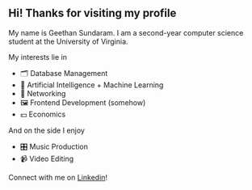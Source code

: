 ## Hi! Thanks for visiting my profile

My name is Geethan Sundaram. I am a second-year computer science student at the University of Virginia.

My interests lie in
- 🗂️ Database Management
- 🤖 Artificial Intelligence + Machine Learning
- 🛜 Networking
- 🖼️ Frontend Development (somehow)
- 💵 Economics

And on the side I enjoy
- 🎛️ Music Production
- 📹 Video Editing

Connect with me on [Linkedin](https://www.linkedin.com/in/geethan-sundaram/)!
